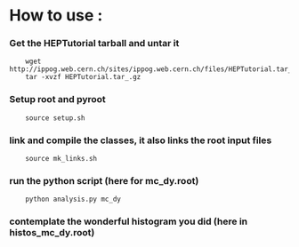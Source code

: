 How to use : 
===========

### Get the HEPTutorial tarball and untar it ###

		wget http://ippog.web.cern.ch/sites/ippog.web.cern.ch/files/HEPTutorial.tar_.gz
		tar -xvzf HEPTutorial.tar_.gz

### Setup root and pyroot ###
		
		source setup.sh

### link and compile the classes, it also links the root input files ###

		source mk_links.sh

### run the python script (here for mc_dy.root) ###

		python analysis.py mc_dy

### contemplate the wonderful histogram you did (here in histos_mc_dy.root) ###
